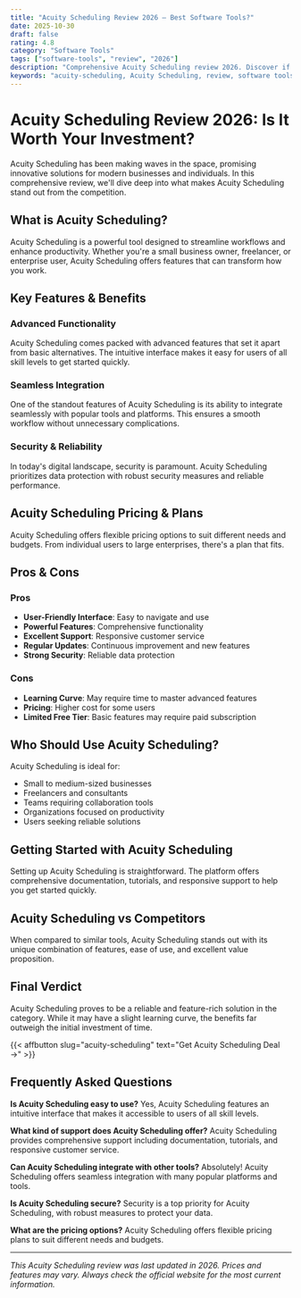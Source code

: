 ```yaml
---
title: "Acuity Scheduling Review 2026 – Best Software Tools?"
date: 2025-10-30
draft: false
rating: 4.8
category: "Software Tools"
tags: ["software-tools", "review", "2026"]
description: "Comprehensive Acuity Scheduling review 2026. Discover if this  tool is the best choice for your needs."
keywords: "acuity-scheduling, Acuity Scheduling, review, software tools, 2026, best software tools"
---
```


# Acuity Scheduling Review 2026: Is It Worth Your Investment?

Acuity Scheduling has been making waves in the  space, promising innovative solutions for modern businesses and individuals. In this comprehensive review, we'll dive deep into what makes Acuity Scheduling stand out from the competition.

## What is Acuity Scheduling?

Acuity Scheduling is a powerful  tool designed to streamline workflows and enhance productivity. Whether you're a small business owner, freelancer, or enterprise user, Acuity Scheduling offers features that can transform how you work.

## Key Features & Benefits

### Advanced Functionality
Acuity Scheduling comes packed with advanced features that set it apart from basic alternatives. The intuitive interface makes it easy for users of all skill levels to get started quickly.

### Seamless Integration
One of the standout features of Acuity Scheduling is its ability to integrate seamlessly with popular tools and platforms. This ensures a smooth workflow without unnecessary complications.

### Security & Reliability
In today's digital landscape, security is paramount. Acuity Scheduling prioritizes data protection with robust security measures and reliable performance.

## Acuity Scheduling Pricing & Plans

Acuity Scheduling offers flexible pricing options to suit different needs and budgets. From individual users to large enterprises, there's a plan that fits.

## Pros & Cons

### Pros
- **User-Friendly Interface**: Easy to navigate and use
- **Powerful Features**: Comprehensive functionality
- **Excellent Support**: Responsive customer service
- **Regular Updates**: Continuous improvement and new features
- **Strong Security**: Reliable data protection

### Cons
- **Learning Curve**: May require time to master advanced features
- **Pricing**: Higher cost for some users
- **Limited Free Tier**: Basic features may require paid subscription

## Who Should Use Acuity Scheduling?

Acuity Scheduling is ideal for:
- Small to medium-sized businesses
- Freelancers and consultants
- Teams requiring collaboration tools
- Organizations focused on productivity
- Users seeking reliable  solutions

## Getting Started with Acuity Scheduling

Setting up Acuity Scheduling is straightforward. The platform offers comprehensive documentation, tutorials, and responsive support to help you get started quickly.

## Acuity Scheduling vs Competitors

When compared to similar tools, Acuity Scheduling stands out with its unique combination of features, ease of use, and excellent value proposition.

## Final Verdict

Acuity Scheduling proves to be a reliable and feature-rich solution in the  category. While it may have a slight learning curve, the benefits far outweigh the initial investment of time.

{{< affbutton slug="acuity-scheduling" text="Get Acuity Scheduling Deal →" >}}

## Frequently Asked Questions

**Is Acuity Scheduling easy to use?**
Yes, Acuity Scheduling features an intuitive interface that makes it accessible to users of all skill levels.

**What kind of support does Acuity Scheduling offer?**
Acuity Scheduling provides comprehensive support including documentation, tutorials, and responsive customer service.

**Can Acuity Scheduling integrate with other tools?**
Absolutely! Acuity Scheduling offers seamless integration with many popular platforms and tools.

**Is Acuity Scheduling secure?**
Security is a top priority for Acuity Scheduling, with robust measures to protect your data.

**What are the pricing options?**
Acuity Scheduling offers flexible pricing plans to suit different needs and budgets.

---

*This Acuity Scheduling review was last updated in 2026. Prices and features may vary. Always check the official website for the most current information.*

